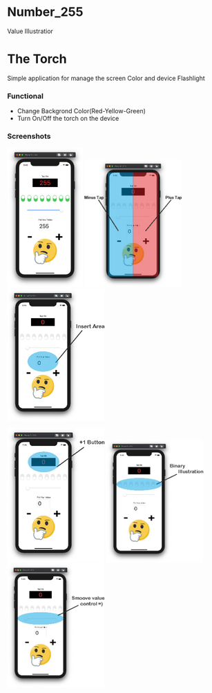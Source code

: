 # Number_255
Value Illustratior

# The Torch

Simple application for manage the screen Color and device Flashlight

### Functional 

- Change Backgrond Color(Red-Yellow-Green)
- Turn On/Off the torch on the device

### Screenshots

<img src="https://github.com/MrCosney/Swift0.5.Number_255/blob/main/Screenshots/ScreenShot0.png" width="175"> <img src="https://github.com/MrCosney/Swift0.5.Number_255/blob/main/Screenshots/ScreenShot1.jpg" width="225"> <img src="https://github.com/MrCosney/Swift0.5.Number_255/blob/main/Screenshots/ScreenShot2.jpg" width="225"> 

<img src="https://github.com/MrCosney/Swift0.5.Number_255/blob/main/Screenshots/ScreenShot3.jpg" width="225">
<img src="https://github.com/MrCosney/Swift0.5.Number_255/blob/main/Screenshots/ScreenShot4.jpg" width="225"> 
<img src="https://github.com/MrCosney/Swift0.5.Number_255/blob/main/Screenshots/ScreenShot5.jpg" width="225">
